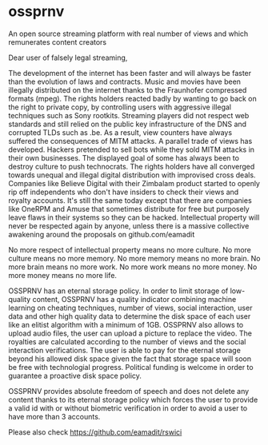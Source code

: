 # ossprnv

An open source streaming platform with real number of views and which remunerates content creators

Dear user of falsely legal streaming,

The development of the internet has been faster and will always be faster than the evolution of laws and contracts. Music and movies have been illegally distributed on the internet thanks to the Fraunhofer compressed formats (mpeg). The rights holders reacted badly by wanting to go back on the right to private copy, by controlling users with aggressive illegal techniques such as Sony rootkits. Streaming players did not respect web standards and still relied on the public key infrastructure of the DNS and corrupted TLDs such as .be. As a result, view counters have always suffered the consequences of MITM attacks. A parallel trade of views has developed. Hackers pretended to sell bots while they sold MITM attacks in their own businesses. The displayed goal of some has always been to destroy culture to push technocrats. The rights holders have all converged towards unequal and illegal digital distribution with improvised cross deals. Companies like Believe Digital with their Zimbalam product started to openly rip off independents who don't have insiders to check their views and royalty accounts. It's still the same today except that there are companies like OneRPM and Amuse that sometimes distribute for free but purposely leave flaws in their systems so they can be hacked. Intellectual property will never be respected again by anyone, unless there is a massive collective awakening around the proposals on github.com/eamadit

No more respect of intellectual property means no more culture. No more culture means no more memory. No more memory means no more brain. No more brain means no more work. No more work means no more money. No more money means no more life.

OSSPRNV has an eternal storage policy. In order to limit storage of low-quality content, OSSPRNV has a quality indicator combining machine learning on cheating techniques, number of views, social interaction, user data and other high quality data to determine the disk space of each user like an elitist algorithm with a minimum of 1GB. OSSPRNV also allows to upload audio files, the user can upload a picture to replace the video. The royalties are calculated according to the number of views and the social interaction verifications. The user is able to pay for the eternal storage beyond his allowed disk space given the fact that storage space will soon be free with technologial progress. Political funding is welcome in order to guarantee a proactive disk space policy.

OSSPRNV provides absolute freedom of speech and does not delete any content thanks to its eternal storage policy which forces the user to provide a valid id with or without biometric verification in order to avoid a user to have more than 3 accounts.

Please also check https://github.com/eamadit/rswici

